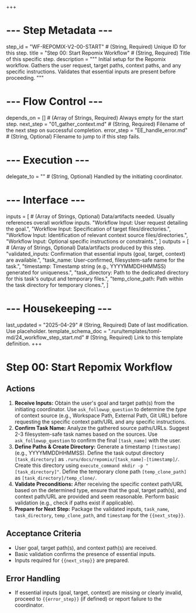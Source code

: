 +++
# --- Step Metadata ---
step_id = "WF-REPOMIX-V2-00-START" # (String, Required) Unique ID for this step.
title = "Step 00: Start Repomix Workflow" # (String, Required) Title of this specific step.
description = """
Initial setup for the Repomix workflow. Gathers the user request, target paths,
context paths, and any specific instructions. Validates that essential inputs
are present before proceeding.
"""

# --- Flow Control ---
depends_on = [] # (Array of Strings, Required) Always empty for the start step.
next_step = "01_gather_context.md" # (String, Required) Filename of the next step on successful completion.
error_step = "EE_handle_error.md" # (String, Optional) Filename to jump to if this step fails.

# --- Execution ---
delegate_to = "" # (String, Optional) Handled by the initiating coordinator.

# --- Interface ---
inputs = [ # (Array of Strings, Optional) Data/artifacts needed. Usually references overall workflow inputs.
    "Workflow Input: User request detailing the goal.",
    "Workflow Input: Specification of target files/directories.",
    "Workflow Input: Identification of relevant context source files/directories.",
    "Workflow Input: Optional specific instructions or constraints.",
]
outputs = [ # (Array of Strings, Optional) Data/artifacts produced by this step.
    "validated_inputs: Confirmation that essential inputs (goal, target, context) are available.",
    "task_name: User-confirmed, filesystem-safe name for the task.",
    "timestamp: Timestamp string (e.g., YYYYMMDDHHMMSS) generated for uniqueness.",
    "task_directory: Path to the dedicated directory for this task's output and temporary files.",
    "temp_clone_path: Path within the task directory for temporary clones.",
]

# --- Housekeeping ---
last_updated = "2025-04-29" # (String, Required) Date of last modification. Use placeholder.
template_schema_doc = ".ruru/templates/toml-md/24_workflow_step_start.md" # (String, Required) Link to this template definition.
+++

# Step 00: Start Repomix Workflow

## Actions

1.  **Receive Inputs:** Obtain the user's goal and target path(s) from the initiating coordinator. Use `ask_followup_question` to determine the *type* of context source (e.g., Workspace Path, External Path, Git URL) before requesting the specific context path/URL and any specific instructions.
2.  **Confirm Task Name:** Analyze the gathered source paths/URLs. Suggest 2-3 filesystem-safe task names based on the sources. Use `ask_followup_question` to confirm the final `[task_name]` with the user.
3.  **Define Paths & Create Directory:** Generate a timestamp `[timestamp]` (e.g., YYYYMMDDHHMMSS). Define the task output directory `[task_directory]` as `.ruru/docs/repomix/[task_name]-[timestamp]/`. Create this directory using `execute_command mkdir -p "[task_directory]"`. Define the temporary clone path `[temp_clone_path]` as `[task_directory]/temp_clone/`.
4.  **Validate Preconditions:** After receiving the specific context path/URL based on the determined type, ensure that the goal, target path(s), and context path/URL are provided and seem reasonable. Perform basic validation (e.g., check if paths exist if applicable).
5.  **Prepare for Next Step:** Package the validated inputs, `task_name`, `task_directory`, `temp_clone_path`, and `timestamp` for the `{{next_step}}`.

## Acceptance Criteria

*   User goal, target path(s), and context path(s) are received.
*   Basic validation confirms the presence of essential inputs.
*   Inputs required for `{{next_step}}` are prepared.

## Error Handling

*   If essential inputs (goal, target, context) are missing or clearly invalid, proceed to `{{error_step}}` (if defined) or report failure to the coordinator.